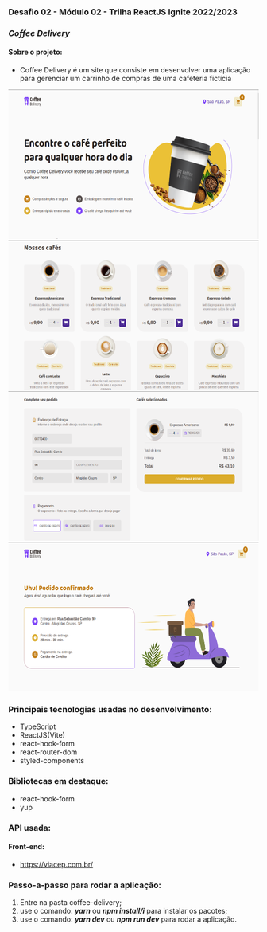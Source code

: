 ### Desafio 02 - Módulo 02 - Trilha ReactJS Ignite 2022/2023
### ***Coffee Delivery***
#### Sobre o projeto:
 * Coffee Delivery é um site que consiste em desenvolver uma aplicação para gerenciar um carrinho de compras de uma cafeteria fictícia

<img src="./assets/firstPage.png" alt="firstPage-photo-1" width="600px" height="300">
<img src="./assets/firstPageMenuCoffee.png" alt="firstPageMenuCoffe-photo-2" width="600px" height="300">
<img src="./assets/checkoutPage.png" alt="checkoutPage-photo-3" width="600px" height="300">
<img src="./assets/successPage.png" alt="successPage-photo-4" width="600px" height="300">

### Principais tecnologias usadas no desenvolvimento:

* TypeScript
* ReactJS(Vite)
* react-hook-form
* react-router-dom
* styled-components

### Bibliotecas em destaque:

* react-hook-form
* yup

### API usada:
#### Front-end:
* https://viacep.com.br/

### Passo-a-passo para rodar a aplicação:
1. Entre na pasta coffee-delivery;
2. use o comando: ***yarn*** ou ***npm install/i*** para instalar os pacotes;
3. use o comando: ***yarn dev*** ou ***npm run dev*** para rodar a aplicação.